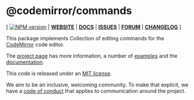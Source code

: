 # @codemirror/commands

[ [![NPM version](https://img.shields.io/npm/v/@codemirror/next.svg)](https://www.npmjs.org/package/@codemirror/commands) | [**WEBSITE**](https://codemirror.net/6/) | [**DOCS**](https://codemirror.net/6/docs/ref/#commands) | [**ISSUES**](https://github.com/codemirror/codemirror.next/issues) | [**FORUM**](https://discuss.codemirror.net/c/next/) | [**CHANGELOG**](https://github.com/codemirror/commands/blob/main/CHANGELOG.md) ]

This package implements Collection of editing commands for the
[CodeMirror](https://codemirror.net/6/) code editor.

The [project page](https://codemirror.net/6/) has more information, a
number of [examples](https://codemirror.net/6/examples/) and the
[documentation](https://codemirror.net/6/docs/).

This code is released under an
[MIT license](https://github.com/codemirror/commands/tree/main/LICENSE).

We aim to be an inclusive, welcoming community. To make that explicit,
we have a [code of
conduct](http://contributor-covenant.org/version/1/1/0/) that applies
to communication around the project.
